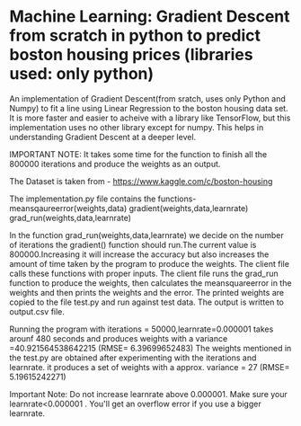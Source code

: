 # Machine Learning: Gradient Descent from scratch in python to predict boston housing prices (libraries used: only python)
An implementation of Gradient Descent(from sratch, uses only Python and Numpy) to fit a line using Linear Regression to the boston housing data set.  It is more faster and easier to acheive with a library like TensorFlow, but this implementation uses no other library except for numpy. This helps in understanding Gradient Descent at a deeper level.

IMPORTANT NOTE: It takes some time for the function to finish all the 800000 iterations and produce the weights as an output. 

The Dataset is taken from - https://www.kaggle.com/c/boston-housing

The implementation.py file contains the functions-
  meansqaureerror(weights,data)
  gradient(weights,data,learnrate)
  grad_run(weights,data,learnrate)

In the function grad_run(weights,data,learnrate) we decide on the number of iterations the gradient() function should run.The current value is 800000.Increasing it will increase the accuracy but also increases the amount of time taken by the program to produce the weights.
The client file calls these functions with proper inputs.
The client file runs the grad_run function to produce the weights, then calculates the meansquareerror in the weights and then prints the weights and the error.
The printed weights are copied to the file test.py and run against test data. The output is written to output.csv file.


Running the program with iterations = 50000,learnrate=0.000001 takes arounf 480 seconds and produces weights with a variance =40.921564538642215 (RMSE= 6.39699652483)
The weights mentioned in the test.py are obtained after experimenting with the iterations and learnrate. it produces a set of weights with a approx. variance = 27 (RMSE= 5.19615242271)

Important Note: Do not increase learnrate above 0.000001. Make sure your learnrate<0.000001 . You'll get an overflow error if you use a bigger learnrate.
